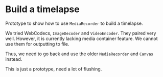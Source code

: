# Build a timelapse

Prototype to show how to use `MediaRecorder` to build a timelapse.

We tried WebCodecs, `ImageDecoder` and `VideoEncoder`. They paired very well. However, it is currently lacking media container feature. We cannot use them for outputting to file.

Thus, we need to go back and use the older `MediaRecorder` and `Canvas` instead.

This is just a prototype, need a lot of flushing.
